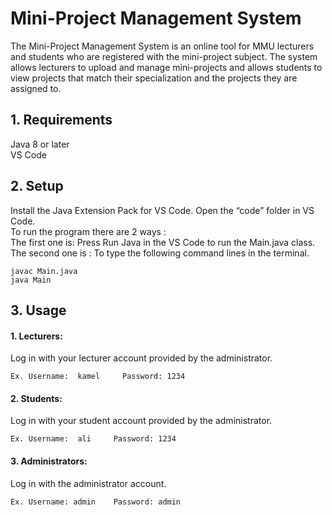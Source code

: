# Mini-Project Management System
The Mini-Project Management System is an online tool for MMU lecturers and students who are registered with the mini-project subject. The system allows lecturers to upload and manage mini-projects and allows students to view projects that match their specialization and the projects they are assigned to.
## 1. Requirements
Java 8 or later <br>
VS Code <br>
## 2. Setup
Install the Java Extension Pack for VS Code.
Open the “code” folder in VS Code. <br>
To run the program there are 2 ways : <br>
The first one is: Press Run Java in the VS Code to run the Main.java class. <br>
The second one is : To type the following command lines in the terminal.  <br>

```
javac Main.java
java Main
```

## 3. Usage
   #### 1. Lecturers: 
Log in with your lecturer account provided by the administrator.
```
Ex. Username:  kamel     Password: 1234
```


   #### 2. Students:
Log in with your student account provided by the administrator.
```
Ex. Username:  ali     Password: 1234
```


   #### 3. Administrators:
Log in with the administrator account.

```
Ex. Username: admin    Password: admin
```
